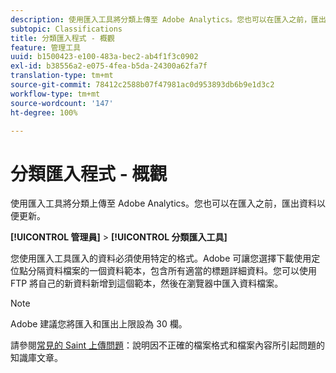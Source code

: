 ```yaml
---
description: 使用匯入工具將分類上傳至 Adobe Analytics。您也可以在匯入之前，匯出資料以便更新。
subtopic: Classifications
title: 分類匯入程式 - 概觀
feature: 管理工具
uuid: b1500423-e100-483a-bec2-ab4f1f3c0902
exl-id: b38556a2-e075-4fea-b5da-24300a62fa7f
translation-type: tm+mt
source-git-commit: 78412c2588b07f47981ac0d953893db6b9e1d3c2
workflow-type: tm+mt
source-wordcount: '147'
ht-degree: 100%

---
```


# 分類匯入程式 - 概觀

使用匯入工具將分類上傳至 Adobe Analytics。您也可以在匯入之前，匯出資料以便更新。

**[!UICONTROL 管理員]** > **[!UICONTROL 分類匯入工具]**

您使用匯入工具匯入的資料必須使用特定的格式。Adobe 可讓您選擇下載使用定位點分隔資料檔案的一個資料範本，包含所有適當的標題詳細資料。您可以使用 FTP 將自己的新資料新增到這個範本，然後在瀏覽器中匯入資料檔案。

>[!NOTE]
>
>Adobe 建議您將匯入和匯出上限設為 30 欄。

請參閱[常見的 Saint 上傳問題](https://helpx.adobe.com/tw/analytics/kb/common-saint-upload-issues.html)：說明因不正確的檔案格式和檔案內容所引起問題的知識庫文章。
